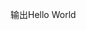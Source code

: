 <!--
 * --------------------------------------------------------------------------------
 * Copyright (c) 2025 Vanishing Games. All Rights Reserved.
 * @Author: VanishXiao
 * @Date: 2025-09-17 22:22:32
 * @LastEditTime: 2025-10-30 19:47:55
 * --------------------------------------------------------------------------------
-->
输出Hello World